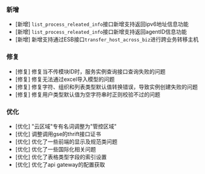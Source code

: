 ### 新增

-  [新增] `list_process_releated_info`接口新增支持返回ipv6地址信息功能
-  [新增] `list_process_releated_info`接口新增支持返回agentID信息功能
-  [新增] 新增支持通过ESB接口`transfer_host_across_biz`进行跨业务转移主机

### 修复

- [修复] 修复当不传模块ID时，服务实例查询接口查询失败的问题
- [修复] 修复无法通过excel导入模型的问题
- [修复] 修复字符、组织和列表类型默认值转换错误，导致实例创建失败的问题
- [修复] 修复用户类型默认值为空字符串时正则校验不过的问题

### 优化

- [优化] "云区域"专有名词调整为"管控区域"
- [优化] 调整调用gse的thrift接口证书
- [优化] 优化了一些前端的显示及规范类问题
- [优化] 优化了一些国际化相关问题
- [优化] 优化了表格类型字段的索引设置
- [优化] 优化了api gateway的配置获取





